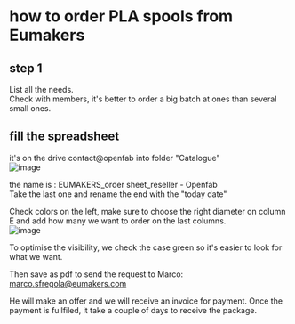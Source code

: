 # how to order PLA spools from Eumakers

## step 1
List all the needs.  
Check with members, it's better to order a big batch at ones than several small ones. 

## fill the spreadsheet
it's on the drive contact@openfab into folder "Catalogue"  
![image](https://user-images.githubusercontent.com/12049360/30801132-8f1c8ed0-a1e2-11e7-81e6-315dc01a7ab9.png)  

the name is : EUMAKERS_order sheet_reseller - Openfab  
Take the last one and rename the end with the "today date"

Check colors on the left, make sure to choose the right diameter on column E and add how many we want to order on the last columns.  
![image](https://user-images.githubusercontent.com/12049360/30801247-fcae21e8-a1e2-11e7-890b-b252e7d8f75b.png)  

To optimise the visibility, we check the case green so it's easier to look for what we want.  

Then save as pdf to send the request to Marco: marco.sfregola@eumakers.com   

He will make an offer and we will receive an invoice for payment. 
Once the payment is fullfiled, it take a couple of days to receive the package.

